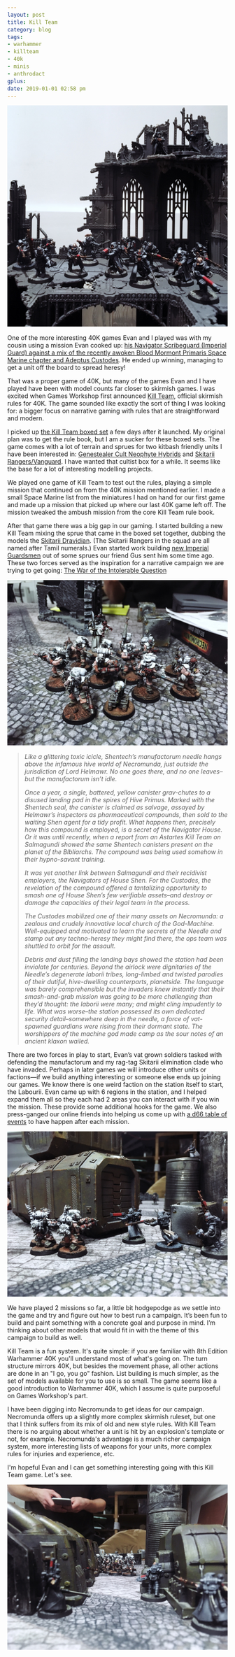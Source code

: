 ```yaml
---
layout: post
title: Kill Team
category: blog
tags:
- warhammer
- killteam
- 40k
- minis
- anthrodact
gplus:
date: 2019-01-01 02:58 pm
---
```


![Anthrodact 1 Skitarii](/assets/img/anthrodact-1-skitarii.jpg)

One of the more interesting 40K games Evan and I played was with my cousin using a mission Evan cooked up: [his Navigator Scribeguard (Imperial Guard) against a mix of the recently awoken Blood Mormont Primaris Space Marine chapter and Adeptus Custodes][play-report-7]. He ended up winning, managing to get a unit off the board to spread heresy!

That was a proper game of 40K, but many of the games Evan and I have played have been with model counts far closer to skirmish games. I was excited when Games Workshop first announced [Kill Team][killteam], official skirmish rules for 40K. The game sounded like exactly the sort of thing I was looking for: a bigger focus on narrative gaming with rules that are straightforward and modern. 

I picked up [the Kill Team boxed set][killteam-boxed-set] a few days after it launched. My original plan was to get the rule book, but I am a sucker for these boxed sets. The game comes with a lot of terrain and sprues for two kitbash friendly units I have been interested in: [Genestealer Cult Neophyte Hybrids][gcnh] and [Skitarii Rangers/Vanguard][skitarii]. I have wanted that cultist box for a while. It seems like the base for a lot of interesting modelling projects.

We played one game of Kill Team to test out the rules, playing a simple mission that continued on from the 40K mission mentioned earlier. I made a small Space Marine list from the miniatures I had on hand for our first game and made up a mission that picked up where our last 40K game left off. The mission tweaked the ambush mission from the core Kill Team rule book.

After that game there was a big gap in our gaming. I started building a new Kill Team mixing the sprue that came in the boxed set together, dubbing the models the [Skitarii Dravidian][sd]. (The Skitarii Rangers in the squad are all named after Tamil numerals.) Evan started work building [new Imperial Guardsmen][wasp-eyes] out of some sprues our friend Gus sent him some time ago. These two forces served as the inspiration for a narrative campaign we are trying to get going: [The War of the Intolerable Question][tiq]

![Anthrodact 1 Guard](/assets/img/anthrodact-1-guard.jpg)

> *Like a glittering toxic icicle, Shentech’s manufactorum needle hangs above the infamous hive world of Necromunda, just outside the jurisdiction of Lord Helmawr. No one goes there, and no one leaves–but the manufactorum isn’t idle.*
> 
> *Once a year, a single, battered, yellow canister grav-chutes to a disused landing pad in the spires of Hive Primus. Marked with the Shentech seal, the canister is claimed as salvage, assayed by Helmawr’s inspectors as pharmaceutical compounds, then sold to the waiting Shen agent for a tidy profit. What happens then, precisely how this compound is employed, is a secret of the Navigator House. Or it was until recently, when a report from an Astartes Kill Team on Salmagundi showed the same Shentech canisters present on the planet of the Blbliarchs. The compound was being used somehow in their hypno-savant training.*
> 
> *It was yet another link between Salmagundi and their recidivist employers, the Navigators of House Shen. For the Custodes, the revelation of the compound offered a tantalizing opportunity to smash one of House Shen’s few verifiable assets–and destroy or damage the capacities of their legal team in the process.*
> 
> *The Custodes mobilized one of their many assets on Necromunda: a zealous and crudely innovative local church of the God-Machine. Well-equipped and motivated to learn the secrets of the Needle and stamp out any techno-heresy they might find there, the ops team was shuttled to orbit for the assault.*
> 
> *Debris and dust filling the landing bays showed the station had been inviolate for centuries. Beyond the airlock were dignitaries of the Needle’s degenerate laborii tribes, long-limbed and twisted parodies of their dutiful, hive-dwelling counterparts, planetside. The language was barely comprehensible but the invaders knew instantly that their smash-and-grab mission was going to be more challenging than they’d thought: the laborii were many; and might cling impudently to life. What was worse–the station possessed its own dedicated security detail–somewhere deep in the needle, a force of vat-spawned guardians were rising from their dormant state. The worshippers of the machine god made camp as the sour notes of an ancient klaxon wailed.*

There are two forces in play to start, Evan’s vat grown soldiers tasked with defending the manufactorum and my rag-tag Skitarii elimination clade who have invaded. Perhaps in later games we will introduce other units or factions—if we build anything interesting or someone else ends up joining our games. We know there is one weird faction on the station itself to start, the Labourii. Evan came up with 6 regions in the station, and I helped expand them all so they each had 2 areas you can interact with if you win the mission. These provide some additional hooks for the game. We also press-ganged our online friends into helping us come up with [a d66 table of events][twists] to have happen after each mission.

![Anthrodact 1 Skitarii Vs Guard](/assets/img/anthrodact-1-skitarii-vs-guard.jpg)

We have played 2 missions so far, a little bit hodgepodge as we settle into the game and try and figure out how to best run a campaign. It’s been fun to build and paint something with a concrete goal and purpose in mind. I’m thinking about other models that would fit in with the theme of this campaign to build as well.

Kill Team is a fun system. It's quite simple: if you are familiar with 8th Edition Warhammer 40K you'll understand most of what's going on. The turn structure mirrors 40K, but besides the movement phase, all other actions are done in an "I go, you go" fashion. List building is much simpler, as the set of models available for you to use is so small. The game seems like a good introduction to Warhammer 40K, which I assume is quite purposeful on Games Workshop's part.

I have been digging into Necromunda to get ideas for our campaign. Necromunda offers up a slightly more complex skirmish ruleset, but one that I think suffers from its mix of old and new style rules. With Kill Team there is no arguing about whether a unit is hit by an explosion's template or not, for example. Necromunda's advantage is a much richer campaign system, more interesting lists of weapons for your units, more complex rules for injuries and experience, etc.

I'm hopeful Evan and I can get something interesting going with this Kill Team game. Let's see.

![Anthrodact 1 Skitarii Vs Guard Ii](/assets/img/anthrodact-1-skitarii-vs-guard-ii.jpg)

[play-report-7]: http://save.vs.totalpartykill.ca/play-report/play-report-7-imperial-guard-vs-custodes/
[killteam]: https://warhammer40000.com/kill-team/
[killteam-boxed-set]: https://www.warhammer-community.com/2018/07/05/5th-july-kill-team-the-game-youve-been-waiting-forgw-homepage-post-2/
[gcnh]: https://www.games-workshop.com/en-CA/neophite-hybrids-2016
[skitarii]: https://www.games-workshop.com/en-CA/Skitarii-Rangers-2017
[sd]: https://www.instagram.com/stories/highlights/17963755036167889/
[wasp-eyes]: https://www.instagram.com/p/Bq28VAlHCGm/
[tiq]: https://docs.google.com/document/d/1uCduydkD8j_QxNAdQbFDXwkMA5X2lfp9sybFYE7rTNg/edit#
[twists]: https://docs.google.com/spreadsheets/d/1XvXNDwaNd-Bveq5KQtKX0H032h0xeaO2CQwNlbPuQqI/edit#gid=0